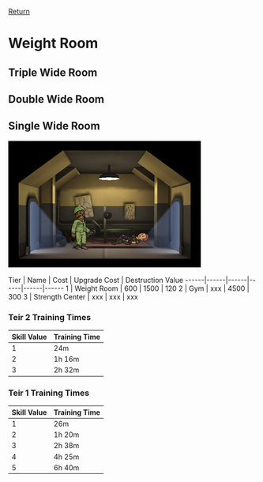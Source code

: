 [Return](../README.md)

Weight Room
===========

## Triple Wide Room

## Double Wide Room

## Single Wide Room

![Power Plant](t1images/t1singleweightroom.jpg)

Tier | Name | Cost | Upgrade Cost | Destruction Value
------|------|------|------|------|------
1 | Weight Room | 600 | 1500 | 120
2 | Gym | xxx | 4500 | 300
3 | Strength Center | xxx | xxx | xxx

### Teir 2 Training Times

Skill Value | Training Time
------|------
1 | 24m
2 | 1h 16m
3 | 2h 32m

### Teir 1 Training Times

Skill Value | Training Time
------|------
1 | 26m
2 | 1h 20m
3 | 2h 38m
4 | 4h 25m
5 | 6h 40m
